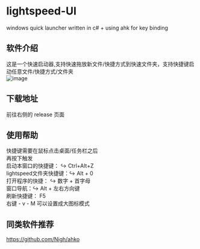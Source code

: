 # lightspeed-UI
windows quick launcher written in c# + using ahk for key binding

## 软件介绍
这是一个快速启动器,支持快速拖放新文件/快捷方式到快速文件夹，支持快捷键启动任意文件/快捷方式/文件夹    
![image](https://github.com/user-attachments/assets/1d57ca6a-220d-4c4a-82a2-2a83f4a6f08a)

## 下载地址
前往右侧的 release 页面

## 使用帮助
快捷键需要在鼠标点击桌面/任务栏之后  
再按下触发  
启动本窗口的快捷键： ↪ Ctrl+Alt+Z   
lightspeed文件夹快捷键：↪ Alt + 0  
打开程序的快捷： ↪ 数字 + 首字母  
窗口导航：↪ Alt + 左右方向键  
刷新快捷键： F5  
右键 - v - M 可以设置成大图标模式

## 同类软件推荐
https://github.com/Nigh/ahko
